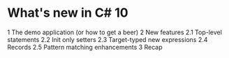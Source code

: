 ﻿# What's new in C# 10

1 The demo application (or how to get a beer)
2 New features
  2.1 Top-level statements
  2.2 Init only setters
  2.3 Target-typed new expressions
  2.4 Records
  2.5 Pattern matching enhancements
3 Recap
